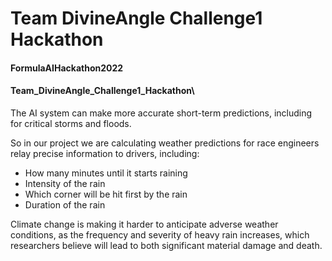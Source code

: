 # Team DivineAngle Challenge1 Hackathon 
#### FormulaAIHackathon2022
#### Team_DivineAngle_Challenge1_Hackathon\

The AI system can make more accurate short-term predictions, including for critical storms and floods.

So in our project we are calculating weather predictions for race engineers relay precise information to drivers, including:
- How many minutes until it starts raining
- Intensity of the rain
- Which corner will be hit first by the rain
- Duration of the rain
 
Climate change is making it harder to anticipate adverse weather conditions, as the frequency and severity of heavy rain increases, which researchers believe will lead to both significant material damage and death.
